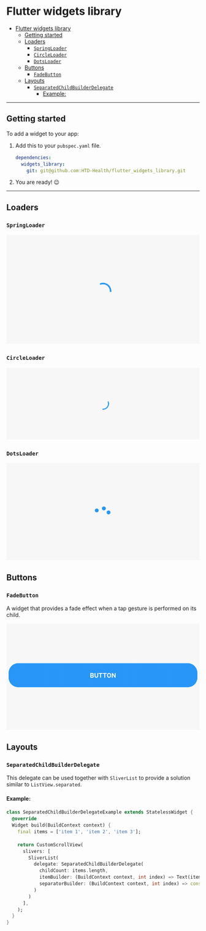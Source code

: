 # Flutter widgets library
- [Flutter widgets library](#flutter-widgets-library)
  - [Getting started](#getting-started)
  - [Loaders](#loaders)
    - [`SpringLoader`](#springloader)
    - [`CircleLoader`](#circleloader)
    - [`DotsLoader`](#dotsloader)
  - [Buttons](#buttons)
    - [`FadeButton`](#fadebutton)
  - [Layouts](#layouts)
    - [`SeparatedChildBuilderDelegate`](#separatedchildbuilderdelegate)
      - [Example:](#example)

***

## Getting started

To add a widget to your app:

1. Add this to your `pubspec.yaml` file.

    ```yaml
    dependencies:
      widgets_library:
        git: git@github.com:HTD-Health/flutter_widgets_library.git
    ```
2. You are ready! 😉

***

## Loaders
### `SpringLoader`

![example](./readme/spring_loader.gif)  

### `CircleLoader`

![example](./readme/circle_loader.gif)  

### `DotsLoader`

![example](./readme/dots_loader.gif)  

## Buttons

### `FadeButton`
A widget that provides a fade effect when a tap gesture is performed on its child.  

![example](./readme/fade_button.gif)  

## Layouts

### `SeparatedChildBuilderDelegate`
This delegate can be used together with `SliverList` to provide a solution similar to `ListView.separated`.

#### Example:
```dart
class SeparatedChildBuilderDelegateExample extends StatelessWidget {
  @override
  Widget build(BuildContext context) {
    final items = ['item 1', 'item 2', 'item 3'];

    return CustomScrollView(
      slivers: [
        SliverList(
          delegate: SeparatedChildBuilderDelegate(
            childCount: items.length,
            itemBuilder: (BuildContext context, int index) => Text(items[index]),
            separatorBuilder: (BuildContext context, int index) => const SizedBox(height: 24),
          )
        )
      ],
    );
  }
}
```